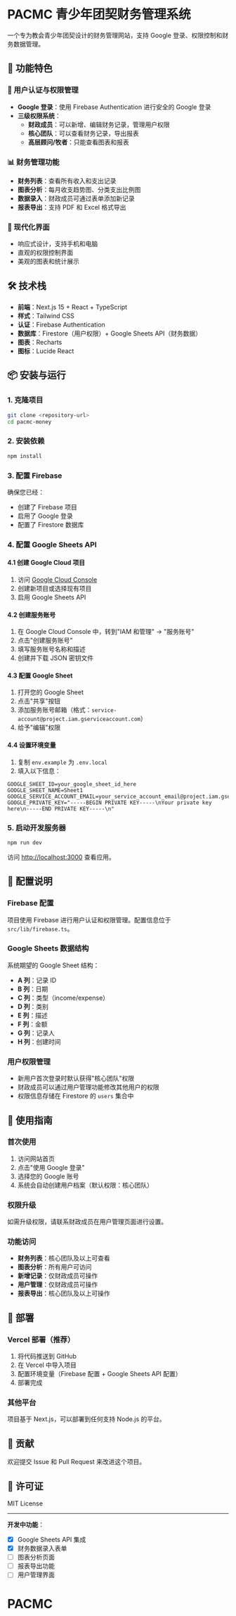 # PACMC 青少年团契财务管理系统

一个专为教会青少年团契设计的财务管理网站，支持 Google 登录、权限控制和财务数据管理。

## 🚀 功能特色

### 🔐 用户认证与权限管理
- **Google 登录**：使用 Firebase Authentication 进行安全的 Google 登录
- **三级权限系统**：
  - **财政成员**：可以新增、编辑财务记录，管理用户权限
  - **核心团队**：可以查看财务记录，导出报表
  - **高层顾问/牧者**：只能查看图表和报表

### 📊 财务管理功能
- **财务列表**：查看所有收入和支出记录
- **图表分析**：每月收支趋势图、分类支出比例图
- **数据录入**：财政成员可通过表单添加新记录
- **报表导出**：支持 PDF 和 Excel 格式导出

### 🎨 现代化界面
- 响应式设计，支持手机和电脑
- 直观的权限控制界面
- 美观的图表和统计展示

## 🛠️ 技术栈

- **前端**：Next.js 15 + React + TypeScript
- **样式**：Tailwind CSS
- **认证**：Firebase Authentication
- **数据库**：Firestore（用户权限）+ Google Sheets API（财务数据）
- **图表**：Recharts
- **图标**：Lucide React

## 📦 安装与运行

### 1. 克隆项目
```bash
git clone <repository-url>
cd pacmc-money
```

### 2. 安装依赖
```bash
npm install
```

### 3. 配置 Firebase
确保您已经：
- 创建了 Firebase 项目
- 启用了 Google 登录
- 配置了 Firestore 数据库

### 4. 配置 Google Sheets API

#### 4.1 创建 Google Cloud 项目
1. 访问 [Google Cloud Console](https://console.cloud.google.com/)
2. 创建新项目或选择现有项目
3. 启用 Google Sheets API

#### 4.2 创建服务账号
1. 在 Google Cloud Console 中，转到"IAM 和管理" → "服务账号"
2. 点击"创建服务账号"
3. 填写服务账号名称和描述
4. 创建并下载 JSON 密钥文件

#### 4.3 配置 Google Sheet
1. 打开您的 Google Sheet
2. 点击"共享"按钮
3. 添加服务账号邮箱（格式：`service-account@project.iam.gserviceaccount.com`）
4. 给予"编辑"权限

#### 4.4 设置环境变量
1. 复制 `env.example` 为 `.env.local`
2. 填入以下信息：
```env
GOOGLE_SHEET_ID=your_google_sheet_id_here
GOOGLE_SHEET_NAME=Sheet1
GOOGLE_SERVICE_ACCOUNT_EMAIL=your_service_account_email@project.iam.gserviceaccount.com
GOOGLE_PRIVATE_KEY="-----BEGIN PRIVATE KEY-----\nYour private key here\n-----END PRIVATE KEY-----\n"
```

### 5. 启动开发服务器
```bash
npm run dev
```

访问 [http://localhost:3000](http://localhost:3000) 查看应用。

## 🔧 配置说明

### Firebase 配置
项目使用 Firebase 进行用户认证和权限管理。配置信息位于 `src/lib/firebase.ts`。

### Google Sheets 数据结构
系统期望的 Google Sheet 结构：
- **A 列**：记录 ID
- **B 列**：日期
- **C 列**：类型（income/expense）
- **D 列**：类别
- **E 列**：描述
- **F 列**：金额
- **G 列**：记录人
- **H 列**：创建时间

### 用户权限管理
- 新用户首次登录时默认获得"核心团队"权限
- 财政成员可以通过用户管理功能修改其他用户的权限
- 权限信息存储在 Firestore 的 `users` 集合中

## 📱 使用指南

### 首次使用
1. 访问网站首页
2. 点击"使用 Google 登录"
3. 选择您的 Google 账号
4. 系统会自动创建用户档案（默认权限：核心团队）

### 权限升级
如需升级权限，请联系财政成员在用户管理页面进行设置。

### 功能访问
- **财务列表**：核心团队及以上可查看
- **图表分析**：所有用户可访问
- **新增记录**：仅财政成员可操作
- **用户管理**：仅财政成员可操作
- **报表导出**：核心团队及以上可操作

## 🚀 部署

### Vercel 部署（推荐）
1. 将代码推送到 GitHub
2. 在 Vercel 中导入项目
3. 配置环境变量（Firebase 配置 + Google Sheets API 配置）
4. 部署完成

### 其他平台
项目基于 Next.js，可以部署到任何支持 Node.js 的平台。

## 🤝 贡献

欢迎提交 Issue 和 Pull Request 来改进这个项目。

## 📄 许可证

MIT License

---

**开发中功能**：
- [x] Google Sheets API 集成
- [x] 财务数据录入表单
- [ ] 图表分析页面
- [ ] 报表导出功能
- [ ] 用户管理界面
# PACMC
